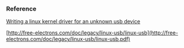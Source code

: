 ### Reference

[Writing a linux kernel driver for an unknown usb device](http://matthias.vallentin.net/blog/2007/04/writing-a-linux-kernel-driver-for-an-unknown-usb-device/)

[http://free-electrons.com/doc/legacy/linux-usb/linux-usb](http://free-electrons.com/doc/legacy/linux-usb/linux-usb.pdf)


